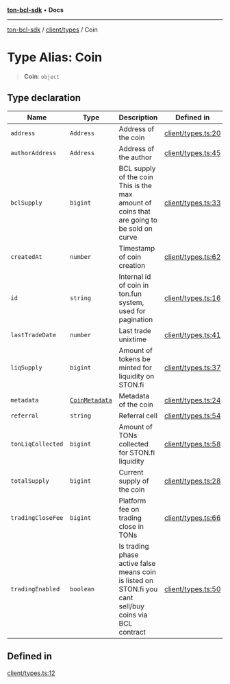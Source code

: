 [**ton-bcl-sdk**](../../../README.md) • **Docs**

***

[ton-bcl-sdk](../../../README.md) / [client/types](../README.md) / Coin

# Type Alias: Coin

> **Coin**: `object`

## Type declaration

| Name | Type | Description | Defined in |
| ------ | ------ | ------ | ------ |
| `address` | `Address` | Address of the coin | [client/types.ts:20](https://github.com/ton-fun-tech/ton-bcl-sdk/blob/7877991181ad2a3357235178011544813b695441/src/client/types.ts#L20) |
| `authorAddress` | `Address` | Address of the author | [client/types.ts:45](https://github.com/ton-fun-tech/ton-bcl-sdk/blob/7877991181ad2a3357235178011544813b695441/src/client/types.ts#L45) |
| `bclSupply` | `bigint` | BCL supply of the coin This is the max amount of coins that are going to be sold on curve | [client/types.ts:33](https://github.com/ton-fun-tech/ton-bcl-sdk/blob/7877991181ad2a3357235178011544813b695441/src/client/types.ts#L33) |
| `createdAt` | `number` | Timestamp of coin creation | [client/types.ts:62](https://github.com/ton-fun-tech/ton-bcl-sdk/blob/7877991181ad2a3357235178011544813b695441/src/client/types.ts#L62) |
| `id` | `string` | Internal id of coin in ton.fun system, used for pagination | [client/types.ts:16](https://github.com/ton-fun-tech/ton-bcl-sdk/blob/7877991181ad2a3357235178011544813b695441/src/client/types.ts#L16) |
| `lastTradeDate` | `number` | Last trade unixtime | [client/types.ts:41](https://github.com/ton-fun-tech/ton-bcl-sdk/blob/7877991181ad2a3357235178011544813b695441/src/client/types.ts#L41) |
| `liqSupply` | `bigint` | Amount of tokens be minted for liquidity on STON.fi | [client/types.ts:37](https://github.com/ton-fun-tech/ton-bcl-sdk/blob/7877991181ad2a3357235178011544813b695441/src/client/types.ts#L37) |
| `metadata` | [`CoinMetadata`](CoinMetadata.md) | Metadata of the coin | [client/types.ts:24](https://github.com/ton-fun-tech/ton-bcl-sdk/blob/7877991181ad2a3357235178011544813b695441/src/client/types.ts#L24) |
| `referral` | `string` | Referral cell | [client/types.ts:54](https://github.com/ton-fun-tech/ton-bcl-sdk/blob/7877991181ad2a3357235178011544813b695441/src/client/types.ts#L54) |
| `tonLiqCollected` | `bigint` | Amount of TONs collected for STON.fi liquidity | [client/types.ts:58](https://github.com/ton-fun-tech/ton-bcl-sdk/blob/7877991181ad2a3357235178011544813b695441/src/client/types.ts#L58) |
| `totalSupply` | `bigint` | Current supply of the coin | [client/types.ts:28](https://github.com/ton-fun-tech/ton-bcl-sdk/blob/7877991181ad2a3357235178011544813b695441/src/client/types.ts#L28) |
| `tradingCloseFee` | `bigint` | Platform fee on trading close in TONs | [client/types.ts:66](https://github.com/ton-fun-tech/ton-bcl-sdk/blob/7877991181ad2a3357235178011544813b695441/src/client/types.ts#L66) |
| `tradingEnabled` | `boolean` | Is trading phase active false means coin is listed on STON.fi you cant sell/buy coins via BCL contract | [client/types.ts:50](https://github.com/ton-fun-tech/ton-bcl-sdk/blob/7877991181ad2a3357235178011544813b695441/src/client/types.ts#L50) |

## Defined in

[client/types.ts:12](https://github.com/ton-fun-tech/ton-bcl-sdk/blob/7877991181ad2a3357235178011544813b695441/src/client/types.ts#L12)
